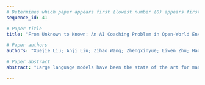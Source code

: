 ```yaml
--- 
# Determines which paper appears first (lowest number (0) appears first)
sequence_id: 41

# Paper title 
title: "From Unknown to Known: An AI Coaching Problem in Open-World Environments"

# Paper authors 
authors: "Xuejie Liu; Anji Liu; Zihao Wang; Zhengxinyue; Liwen Zhu; Haobo Fu; Yitao Liang"

# Paper abstract 
abstract: "Large language models have been the state of the art for many tasks. Yet, whether their own competence can be beneficial to human learning of those tasks remains uncertain. We hypothesize the key is whether we can successfully infer the unknown-to-known reasoning process behind completing those tasks. We further ground the helping into two modules, router design and active helper. Tested on the popular open-world sandbox game Minecraft, our method consistently surpasses the performance of commonly used large language models."

--- 
```

